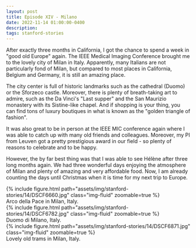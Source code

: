 ```yaml
---
layout: post
title: Episode XIV - Milano
date: 2022-11-14 01:00:00-0400
description:
tags: stanford-stories
---
```


After exactly three months in California, I got the chance to spend a week
in "good old Europe" again. The IEEE Medical Imaging Conference brought me to the
lovely city of Milan in Italy. Apparently, many Italians are not particularly
fond of Milan, but compared to most places in California, Belgium and Germany,
it is still an amazing place.

The city center is full of historic landmarks such as the cathedral (Duomo) or
the Sforzeco castle. Moreover, there is plenty of breath-taking art to admire,
such as the Da Vinci's "Last supper" and the San Maurizio monastery with its
Sistine-like chapel. And if shopping is your thing, you can find tons of
luxury boutiques in what is known as the "golden triangle of fashion".

It was also great to be in person at the IEEE MIC conference again where I
was able to catch up with many old friends and colleagues. Moreover, my
PI from Leuven got a pretty prestigious award in our field - so plenty of
reasons to celebrate and to be happy.

However, the by far best thing was that I was able to see Hélène after
three long months again. We had three wonderful days enjoying the atmosphere
of Milan and plenty of amazing and very affordable food.
Now, I am already counting the days until Christmas when it is time for my
next trip to Europe.

<div class="row mt-3">
    <div class="col-sm mt-3 mt-md-0">
        {% include figure.html path="assets/img/stanford-stories/14/DSCF6660.jpg" class="img-fluid" zoomable=true %}
    </div>
</div>
<div class="caption">
    Arco della Pace in Milan, Italy.
</div>
<div class="row mt-3">
    <div class="col-sm mt-3 mt-md-0">
        {% include figure.html path="assets/img/stanford-stories/14/DSCF6782.jpg" class="img-fluid" zoomable=true %}
    </div>
</div>
<div class="caption">
    Duomo di Milano, Italy.
</div>

<div class="row mt-3">
    <div class="col-sm mt-3 mt-md-0">
        {% include figure.html path="assets/img/stanford-stories/14/DSCF6871.jpg" class="img-fluid" zoomable=true %}
    </div>
</div>
<div class="caption">
    Lovely old trams in Milan, Italy.
</div>
